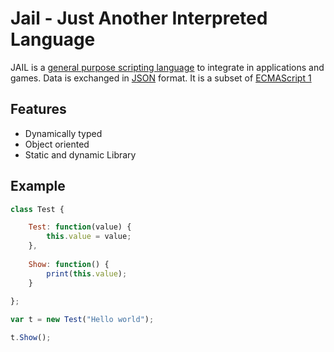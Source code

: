 # Jail - Just Another Interpreted Language

JAIL is a [general purpose scripting language](https://en.wikipedia.org/wiki/General-purpose_language) to integrate in applications and games. Data is exchanged in [JSON](https://www.json.org/json-en.html) format. It is a subset of [ECMAScript 1](https://www.ecma-international.org/wp-content/uploads/ECMA-262_1st_edition_june_1997.pdf)


## Features
 * Dynamically typed
 * Object oriented
 * Static and dynamic Library

## Example
```Javascript
class Test {

    Test: function(value) {
        this.value = value;
    },
    
    Show: function() {
        print(this.value);
    }
    
};

var t = new Test("Hello world");

t.Show();
```
